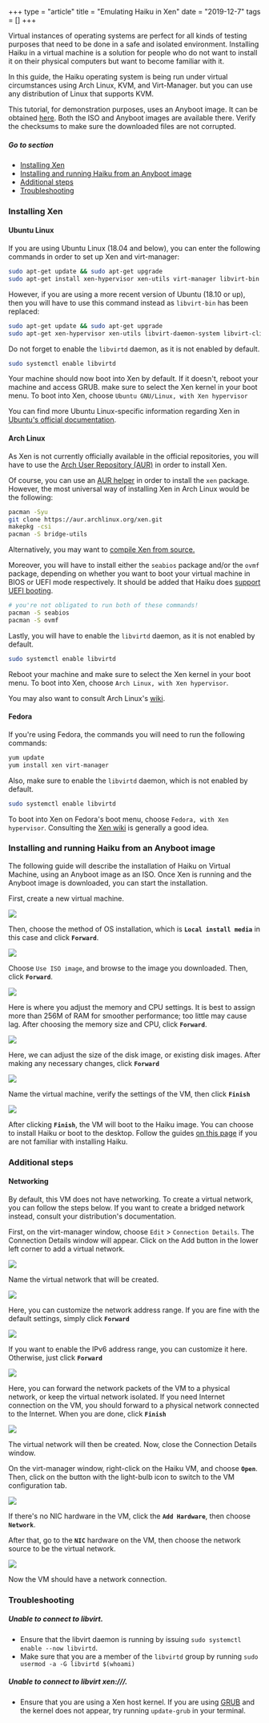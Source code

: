 +++
type = "article"
title = "Emulating Haiku in Xen"
date = "2019-12-7"
tags = []
+++

Virtual instances of operating systems are perfect for all kinds of testing purposes that need to be done in a safe and isolated environment. Installing Haiku in a virtual machine is a solution for people who do not want to install it on their physical computers but want to become familiar with it.

In this guide, the Haiku operating system is being run under virtual circumstances using Arch Linux, KVM, and Virt-Manager. but you can use any distribution of Linux that supports KVM.

This tutorial, for demonstration purposes, uses an Anyboot image. It can be obtained [here](/get-haiku). Both the ISO and Anyboot images are available there. Verify the checksums to make sure the downloaded files are not corrupted.

##### Go to section

* [Installing Xen](#part_xen)
* [Installing and running Haiku from an Anyboot image](#part_iso)
* [Additional steps](#part_additional)
* [Troubleshooting](#part_trouble)

### Installing Xen <a name="part_xen"></a>

#### Ubuntu Linux

If you are using Ubuntu Linux (18.04 and below), you can enter the following commands in order to set up Xen and virt-manager:

```sh
sudo apt-get update && sudo apt-get upgrade
sudo apt-get install xen-hypervisor xen-utils virt-manager libvirt-bin bridge-utils
```

However, if you are using a more recent version of Ubuntu (18.10 or up), then you will have to use this command instead as `libvirt-bin` has been replaced:

```sh
sudo apt-get update && sudo apt-get upgrade
sudo apt-get xen-hypervisor xen-utils libvirt-daemon-system libvirt-clients virt-manager
```

Do not forget to enable the `libvirtd` daemon, as it is not enabled by default.

```sh
sudo systemctl enable libvirtd
```

Your machine should now boot into Xen by default. If it doesn't, reboot your machine and access GRUB. make sure to select the Xen kernel in your boot menu. To boot into Xen, choose `Ubuntu GNU/Linux, with Xen hypervisor`

You can find more Ubuntu Linux-specific information regarding Xen in [Ubuntu's official documentation](https://help.ubuntu.com/community/Xen).

#### Arch Linux

As Xen is not currently officially available in the official repositories, you will have to use the [Arch User Repository (AUR)](https://aur.archlinux.org/) in order to install Xen.

Of course, you can use an [AUR helper](https://wiki.archlinux.org/index.php/AUR_helpers) in order to install the `xen` package. However, the most universal way of installing Xen in Arch Linux would be the following:

```sh
pacman -Syu
git clone https://aur.archlinux.org/xen.git
makepkg -csi
pacman -S bridge-utils
```

Alternatively, you may want to [compile Xen from source.](https://wiki.xenproject.org/wiki/Compiling_Xen_From_Source)

Moreover, you will have to install either the `seabios` package and/or the `ovmf` package, depending on whether you want to boot your virtual machine in BIOS or UEFI mode respectively. It should be added that Haiku does [support UEFI booting](https://www.haiku-os.org/guides/uefi_booting/).

```sh
# you're not obligated to run both of these commands!
pacman -S seabios
pacman -S ovmf
```

Lastly, you will have to enable the `libvirtd` daemon, as it is not enabled by default.

```sh
sudo systemctl enable libvirtd
```

Reboot your machine and make sure to select the Xen kernel in your boot menu. To boot into Xen, choose `Arch Linux, with Xen hypervisor`.

You may also want to consult Arch Linux's [wiki](https://wiki.archlinux.org/index.php/Xen).

#### Fedora

If you're using Fedora, the commands you will need to run the following commands:

```sh
yum update
yum install xen virt-manager
```

Also, make sure to enable the `libvirtd` daemon, which is not enabled by default.

```sh
sudo systemctl enable libvirtd
```

To boot into Xen on Fedora's boot menu, choose `Fedora, with Xen hypervisor`. Consulting the [Xen wiki](https://wiki.xen.org/wiki/Fedora_Host_Installation) is generally a good idea.

### Installing and running Haiku from an Anyboot image <a name="part_iso"></a>

The following guide will describe the installation of Haiku on Virtual Machine, using an Anyboot image as an ISO.
Once Xen is running and the Anyboot image is downloaded, you can start the installation.

First, create a new virtual machine.

![](/files/guides/virtualizing/xen/virt_manager.png)

Then, choose the method of OS installation, which is **`Local install media`** in this case and click **`Forward`**.

![](/files/guides/virtualizing/xen/create_machine.png)

Choose `Use ISO image`, and browse to the image you downloaded. Then, click **`Forward`**.

![](/files/guides/virtualizing/xen/select_media.png)

Here is where you adjust the memory and CPU settings. It is best to assign more than 256M of RAM for smoother performance; too little may cause lag. After choosing the memory size and CPU, click **`Forward`**.

![](/files/guides/virtualizing/xen/memory_cpu.png)

Here, we can adjust the size of the disk image, or existing disk images. After making any necessary changes, click **`Forward`**

![](/files/guides/virtualizing/xen/hard_disk.png)

Name the virtual machine, verify the settings of the VM, then click **`Finish`**

![](/files/guides/virtualizing/xen/confirm_create.png)

After clicking **`Finish`**, the VM will boot to the Haiku image. You can choose to install Haiku or boot to the desktop. Follow the guides [on this page](/get-haiku/installation-guide) if you are not familiar with installing Haiku.

### Additional steps <a name="part_additional"></a>

#### Networking

By default, this VM does not have networking. To create a virtual network, you can follow the steps below. If you want to create a bridged network instead, consult your distribution's documentation.

First, on the virt-manager window, choose `Edit` > `Connection Details`. The Connection Details window will appear. Click on the Add button in the lower left corner to add a virtual network.

![](/files/guides/virtualizing/xen/virtual_network_1.png)

Name the virtual network that will be created.

![](/files/guides/virtualizing/xen/net_name.png)

Here, you can customize the network address range. If you are fine with the default settings, simply click **`Forward`**

![](/files/guides/virtualizing/xen/ip_range.png)

If you want to enable the IPv6 address range, you can customize it here. Otherwise, just click **`Forward`**

![](/files/guides/virtualizing/xen/ipv6.png)

Here, you can forward the network packets of the VM to a physical network, or keep the virtual network isolated. If you need Internet connection on the VM, you should forward to a physical network connected to the Internet. When you are done, click **`Finish`**

![](/files/guides/virtualizing/xen/connect_physical.png)

The virtual network will then be created. Now, close the Connection Details window.

On the virt-manager window, right-click on the Haiku VM, and choose **`Open`**. Then, click on the button with the light-bulb icon to switch to the VM configuration tab.

![](/files/guides/virtualizing/xen/vm_settings.png)

If there's no NIC hardware in the VM, click the **`Add Hardware`**, then choose **`Network`**.

After that, go to the **`NIC`** hardware on the VM, then choose the network source to be the virtual network.

![](/files/guides/virtualizing/xen/vm_settings_net.png)

Now the VM should have a network connection.

### Troubleshooting <a name="part_trouble"></a>

##### Unable to connect to libvirt.

- Ensure that the libvirt daemon is running by issuing ```sudo systemctl enable --now libvirtd```.
- Make sure that you are a member of the `libvirtd` group by running ```sudo usermod -a -G libvirtd $(whoami)```

##### Unable to connect to libvirt xen:///.

- Ensure that you are using a Xen host kernel. If you are using [GRUB](https://www.gnu.org/software/grub/) and the kernel does not appear, try running `update-grub` in your terminal.
